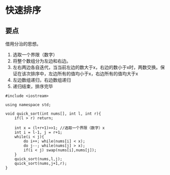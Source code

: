 # 快速排序

## 要点
借用分治的思想。
1. 选取一个界限（数字）
2. 将整个数组分为左边和右边。
3. 左右两边各自迭代，当当前左边的数大于x，右边的数小于x时，两数交换。保证在该次排序中，左边所有的值均小于x，右边所有的值均大于x
4. 左边数组递归，右边数组递归
5. 递归结束，排序完毕

```
#include <iostream>

using namespace std;

void quick_sort(int nums[], int l, int r){
    if(l > r) return;

    int x = (l+r+1)>>1; //选取一个界限（数字）x
    int i = l-1, j = r+1; 
    while(i < j){
        do i++; while(nums[i] < x);
        do j--; while(nums[j] > x);
        if(i < j) swap(nums[i],nums[j]);
    }
    quick_sort(nums,l,j);
    quick_sort(nums,j+1,r);
}   
```